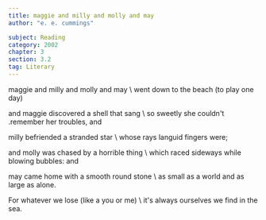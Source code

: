 ```yaml
---
title: maggie and milly and molly and may
author: "e. e. cummings"

subject: Reading
category: 2002
chapter: 3
section: 3.2
tag: Literary
---
```

maggie and milly and molly and may \\
went down to the beach (to play one day)

and maggie discovered a shell that sang \\
so sweetly she couldn't .remember her troubles, and

milly befriended a stranded star \\
whose rays languid fingers were;

and molly was chased by a horrible thing \\
which raced sideways while blowing bubbles: and

may came home with a smooth round stone \\
as small as a world and as large as alone.

For whatever we lose (like a you or me) \\
it's always ourselves we find in the sea.